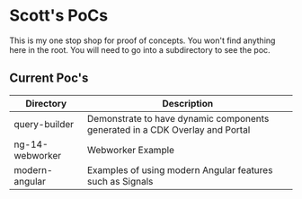 # Scott's PoCs

This is my one stop shop for proof of concepts.  You won't find anything here in the root.   You will need to go into a subdirectory to see the poc.

## Current Poc's

| Directory      | Description |
| ----------- | ----------- |
| query-builder      | Demonstrate to have dynamic components generated in a CDK Overlay and Portal |
| ng-14-webworker      | Webworker Example |
| modern-angular      | Examples of using modern Angular features such as Signals |

